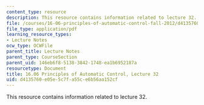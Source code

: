```yaml
---
content_type: resource
description: This resource contains information related to lecture 32.
file: /courses/16-06-principles-of-automatic-control-fall-2012/d4135760e05e5c7fa55ce6b56aa152cf_MIT16_06F12_Lecture_32.pdf
file_type: application/pdf
learning_resource_types:
- Lecture Notes
ocw_type: OCWFile
parent_title: Lecture Notes
parent_type: CourseSection
parent_uid: 146eb6f8-5138-3842-1748-ea1b6952187a
resourcetype: Document
title: 16.06 Principles of Automatic Control, Lecture 32
uid: d4135760-e05e-5c7f-a55c-e6b56aa152cf
---
```

This resource contains information related to lecture 32.

